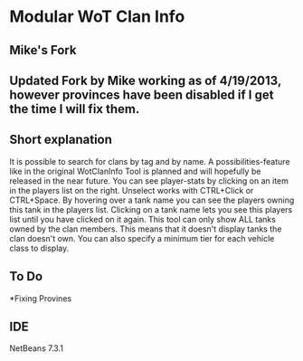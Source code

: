 Modular WoT Clan Info
=====================
Mike's Fork
---------------------
Updated Fork by Mike working as of 4/19/2013, however provinces have been disabled if I get the time I will fix them.
---------------------

Short explanation
-----------------

It is possible to search for clans by tag and by name. A possibilities-feature like in the original WotClanInfo Tool is planned and will hopefully be released in the near future.
You can see player-stats by clicking on an item in the players list on the right. Unselect works with CTRL+Click or CTRL+Space.
By hovering over a tank name you can see the players owning this tank in the players list. Clicking on a tank name lets you see this players list until you have clicked on it again.
This tool can only show ALL tanks owned by the clan members. This means that it doesn't display tanks the clan doesn't own. You can also specify a minimum tier for each vehicle class to display.


To Do
-------

*Fixing Provines

IDE
---
NetBeans 7.3.1